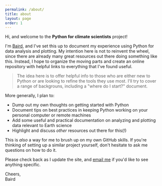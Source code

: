 ```yaml
---
permalink: /about/
title: about
layout: page
order: 1
---
```


Hi, and welcome to the **Python for climate scientists** project!

I'm [Baird](https://bairdlangenbrunner.github.io), and I've set this up to document my experience using Python for data analysis and plotting.  My intention here is not to reinvent the wheel, since there are already many great resources out there doing something like this.  Instead, I hope to organize the moving parts and create an online repository with helpful links to everything that I've found useful.

> The idea here is to offer helpful info to those who are either new to Python or are looking to refine the tools they use most.  I'll try to cover a range of backgrouns, including a "where do I start?" document.

More generally, I plan to:
* Dump out my own thoughts on getting started with Python
* Document tips on best practices in keeping Python working on your personal computer or remote machines
* Add some useful and practical documentation on analyzing and plotting data relevant to Earth science
* Highlight and discuss *other* resources out there for this(!)

This is *also* a way for me to brush up on my own GitHub skills.  If you're thinking of setting up a similar project yourself, don't hesitate to ask me questions on how to do it.

Please check back as I update the site, and <a href="mailto:{{site.email}}">email me</a>  if you'd like to see anything specific.

Cheers,  
Baird

